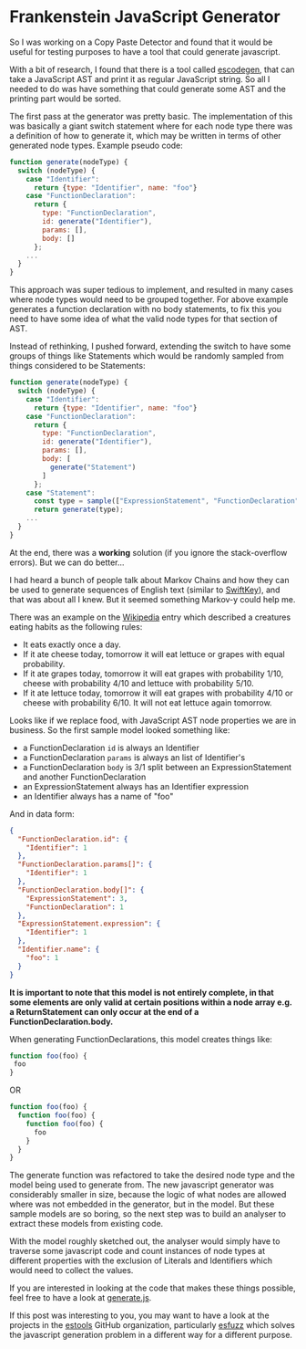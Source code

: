# Frankenstein JavaScript Generator

So I was working on a Copy Paste Detector and found that it would be useful for testing purposes to have a tool that could generate javascript.

With a bit of research, I found that there is a tool called [escodegen](https://github.com/estools/escodegen), that can take a JavaScript AST and print it as regular JavaScript string. So all I needed to do was have something that could generate some AST and the printing part would be sorted.

The first pass at the generator was pretty basic. The implementation of this was basically a giant switch statement where for each node type there was a definition of how to generate it, which may be written in terms of other generated node types. Example pseudo code:

```javascript
function generate(nodeType) {
  switch (nodeType) {
    case "Identifier":
      return {type: "Identifier", name: "foo"}
    case "FunctionDeclaration":
      return {
        type: "FunctionDeclaration",
        id: generate("Identifier"),
        params: [],
        body: []
      };
    ...
  }
}
```

This approach was super tedious to implement, and resulted in many cases where node types would need to be grouped together. For above example generates a function declaration with no body statements, to fix this you need to have some idea of what the valid node types for that section of AST.

Instead of rethinking, I pushed forward, extending the switch to have some groups of things like Statements which would be randomly sampled from things considered to be Statements:

```javascript
function generate(nodeType) {
  switch (nodeType) {
    case "Identifier":
      return {type: "Identifier", name: "foo"}
    case "FunctionDeclaration":
      return {
        type: "FunctionDeclaration",
        id: generate("Identifier"),
        params: [],
        body: [
          generate("Statement")
        ]
      };
    case "Statement":
      const type = sample(["ExpressionStatement", "FunctionDeclaration"]);
      return generate(type);
    ...
  }
}
```

At the end, there was a **working** solution (if you ignore the stack-overflow errors). But we can do better...

I had heard a bunch of people talk about Markov Chains and how they can be used to generate sequences of English text (similar to [SwiftKey](https://swiftkey.com/en)), and that was about all I knew. But it seemed something Markov-y could help me.

There was an example on the [Wikipedia](https://en.wikipedia.org/wiki/Markov_chain) entry which described a creatures eating habits as the following rules:
* It eats exactly once a day.
* If it ate cheese today, tomorrow it will eat lettuce or grapes with equal probability.
* If it ate grapes today, tomorrow it will eat grapes with probability 1/10, cheese with probability 4/10 and lettuce with probability 5/10.
* If it ate lettuce today, tomorrow it will eat grapes with probability 4/10 or cheese with probability 6/10. It will not eat lettuce again tomorrow.

Looks like if we replace food, with JavaScript AST node properties we are in business. So the first sample model looked something like:

* a FunctionDeclaration `id` is always an Identifier
* a FunctionDeclaration `params` is always an list of Identifier's
* a FunctionDeclaration `body` is 3/1 split between an ExpressionStatement and another FunctionDeclaration
* an ExpressionStatement always has an Identifier expression 
* an Identifier always has a name of "foo"

And in data form:

```json
{
  "FunctionDeclaration.id": {
    "Identifier": 1
  },
  "FunctionDeclaration.params[]": {
    "Identifier": 1
  },
  "FunctionDeclaration.body[]": {
    "ExpressionStatement": 3,
    "FunctionDeclaration": 1
  },
  "ExpressionStatement.expression": {
    "Identifier": 1
  },
  "Identifier.name": {
    "foo": 1
  }
}
```

**It is important to note that this model is not entirely complete, in that some elements are only valid at certain positions within a node array e.g. a ReturnStatement can only occur at the end of a FunctionDeclaration.body.**

When generating FunctionDeclarations, this model creates things like:

```javascript
function foo(foo) {
 foo
}
```
OR
```javascript
function foo(foo) {
  function foo(foo) {
    function foo(foo) {
      foo
    }
  }
}
```

The generate function was refactored to take the desired node type and the model being used to generate from. The new javascript generator was considerably smaller in size, because the logic of what nodes are allowed where was not embedded in the generator, but in the model. But these sample models are so boring, so the next step was to build an analyser to extract these models from existing code.

With the model roughly sketched out, the analyser would simply have to traverse some javascript code and count instances of node types at different properties with the exclusion of Literals and Identifiers which would need to collect the values.

If you are interested in looking at the code that makes these things possible, feel free to have a look at [generate.js](https://github.com/akiellor/generate.js).

If this post was interesting to you, you may want to have a look at the projects in the [estools](https://github.com/estools) GitHub organization, particularly [esfuzz](https://github.com/estools/esfuzz) which solves the javascript generation problem in a different way for a different purpose.
